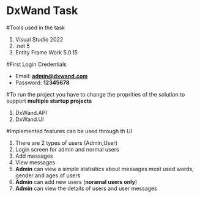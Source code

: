 # DxWand Task

#Tools used in the task
  1. Visual Studio 2022
  2. .net 5
  3. Entity Frame Work 5.0.15
  
#First Login Credentials
  - Email: **admin@dxwand.com**
  - Password: **12345678**

#To run the project you have to change the proprities of the solution to support **multiple startup projects**
  1. DxWand.API
  2. DxWand.UI

#Implemented features can be used through th UI 
 1. There are 2 types of users (Admin,User)
 2. Login screen for admin and normal users
 3. Add messages
 4. View messages
 5. **Admin** can view a simple statisitics about messages most used words, gender and ages of users
 6. **Admin** can add new users (**noramal users only**)
 7. **Admin** can view the details of users and user messages 

